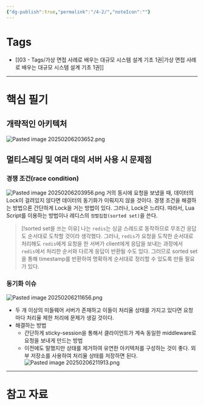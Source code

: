 ```yaml
---
{"dg-publish":true,"permalink":"/4-2/","noteIcon":""}
---
```


# Tags
- [[03 - Tags/가상 면접 사례로 배우는 대규모 시스템 설계 기초 1권\|가상 면접 사례로 배우는 대규모 시스템 설계 기초 1권]]
---
# 핵심 필기
## 개략적인 아키텍처
![Pasted image 20250206203652.png](/img/user/image/Pasted%20image%2020250206203652.png)
## 멀티스레딩 및 여러 대의 서버 사용 시 문제점
### 경쟁 조건(race condition)
![Pasted image 20250206203956.png](/img/user/image/Pasted%20image%2020250206203956.png)
거의 동시에 요청을 보냈을 때, 데이터의 Lock이 걸려있지 않다면 데이터의 동기화가 이뤄지지 않을 것이다.
경쟁 조건을 해결하는 방법으론 간단하게 Lock을 거는 방법이 있다. 그러나, Lock은 느리다. 따라서, Lua Script를 이용하는 방법이나 레디스의 `정렬집합(sorted set)`을 쓴다.
> [!sorted set을 쓰는 이유]
> 나는 `redis`는 싱글 스레드로 동작하므로 무조건 응답도 순서대로 도착할 것이라 생각했다. 그러나, `redis`가 요청을 도착한 순서대로 처리해도 `redis`에게 요청을 한 서버가 client에게 응답을 보내는 과정에서 `redis`에서 처리한 순서와 다르게 응답이 반환될 수도 있다. 그러므로 sorted set을 통해 timestamp를 반환하여 명확하게 순서대로 정리할 수 있도록 만들 필요가 있다.

### 동기화 이슈
![Pasted image 20250206211656.png](/img/user/image/Pasted%20image%2020250206211656.png)
- 두 개 이상의 미들웨어 서버가 존재하고 이들이 처리율 상태를 가지고 있다면 요청 마다 처리율 제한 처리에 문제가 생길 것이다.
- 해결하는 방법
	- 간단하게 sticky-session을 통해서 클라이언트가 계속 동일한 middleware로 요청을 보내게 만드는 방법
	- 이전에도 말했지만 상태를 제거하여 유연한 아키텍처를 구성하는 것이 좋다. 외부 저장소를 사용하여 처리율 상태를 저장하면 된다.
![Pasted image 20250206211913.png](/img/user/image/Pasted%20image%2020250206211913.png)

---
# 참고 자료
